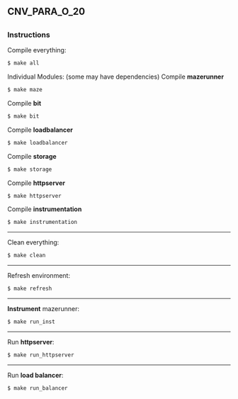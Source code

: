 ## CNV_PARA_O_20
##
### Instructions

Compile everything:
```bash
$ make all
```
Individual Modules: (some may have dependencies)
Compile __mazerunner__
```bash
$ make maze
```
Compile __bit__
```bash
$ make bit
```
Compile __loadbalancer__
```bash
$ make loadbalancer
```
Compile __storage__
```bash
$ make storage
```
Compile __httpserver__
```bash
$ make httpserver
```
Compile __instrumentation__
```bash
$ make instrumentation
```
___

Clean everything:
```bash
$ make clean
```
___

Refresh environment:
```bash
$ make refresh
```
___

__Instrument__ mazerunner:
```bash
$ make run_inst
```
___

Run __httpserver__:
```bash
$ make run_httpserver
```

___

Run __load balancer__:
```bash
$ make run_balancer
```
